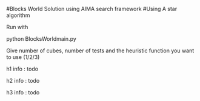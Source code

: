 #Blocks World Solution using AIMA search framework
#Using A star algorithm

Run with

python BlocksWorldmain.py

Give number of cubes, number of tests and the heuristic function you want to use (1/2/3)

h1 info : todo

h2 info : todo

h3 info : todo

